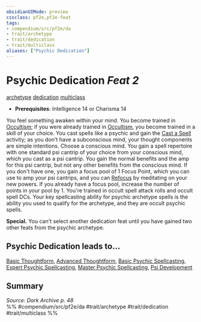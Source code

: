 ```yaml
---
obsidianUIMode: preview
cssclass: pf2e,pf2e-feat
tags:
- compendium/src/pf2e/da
- trait/archetype
- trait/dedication
- trait/multiclass
aliases: ["Psychic Dedication"]
---
```

# Psychic Dedication  *Feat 2*  
[archetype](../../Rules/traits/archetype.md)  [dedication](../../Rules/traits/dedication.md)  [multiclass](../../Rules/traits/multiclass.md)  

- **Prerequisites**: Intelligence 14 or Charisma 14

You feel something awaken within your mind. You become trained in [Occultism](../skills.md#Occultism); if you were already trained in [Occultism](../skills.md#Occultism), you become trained in a skill of your choice. You cast spells like a psychic and gain the [Cast a Spell](../../Rules/actions/cast-a-spell.md) activity; as you don't have a subconscious mind, your thought components are simple intentions. Choose a conscious mind. You gain a spell repertoire with one standard psi cantrip of your choice from your conscious mind, which you cast as a psi cantrip. You gain the normal benefits and the amp for this psi cantrip, but not any other benefits from the conscious mind. If you don't have one, you gain a focus pool of 1 Focus Point, which you can use to amp your psi cantrips, and you can [Refocus](../../Rules/actions/refocus.md) by meditating on your new powers. If you already have a focus pool, increase the number of points in your pool by 1. You're trained in occult spell attack rolls and occult spell DCs. Your key spellcasting ability for psychic archetype spells is the ability you used to qualify for the archetype, and they are occult psychic spells.

**Special.** You can't select another dedication feat until you have gained two other feats from the psychic archetype.

## Psychic Dedication leads to...

[Basic Thoughtform](basic-thoughtform-da.md), [Advanced Thoughtform](advanced-thoughtform-da.md), [Basic Psychic Spellcasting](basic-psychic-spellcasting-da.md), [Expert Psychic Spellcasting](expert-psychic-spellcasting-da.md), [Master Psychic Spellcasting](master-psychic-spellcasting-da.md), [Psi Development](psi-development-da.md)

## Summary

*Source: Dark Archive p. 48*  
%% #compendium/src/pf2e/da #trait/archetype #trait/dedication #trait/multiclass %%